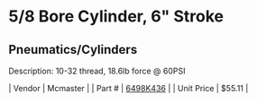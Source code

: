 # 5/8 Bore Cylinder, 6" Stroke
## Pneumatics/Cylinders
Description: 	10-32 thread, 18.6lb force @ 60PSI 

| Vendor | Mcmaster | 
| Part # | [6498K436](http://www.mcmaster.com/) | 
| Unit Price | $55.11 | 
